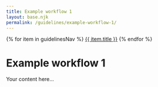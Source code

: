 ```yaml
---
title: Example workflow 1
layout: base.njk
permalink: /guidelines/example-workflow-1/
---
```

<nav class="local-nav">
  {% for item in guidelinesNav %}
    <a href="{{ item.url }}">{{ item.title }}</a>
  {% endfor %}
</nav>

# Example workflow 1

Your content here...